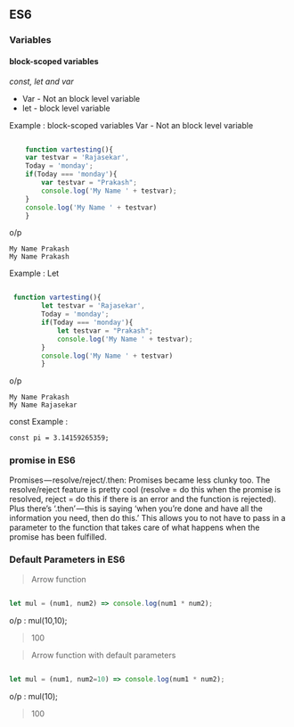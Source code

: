 ## ES6

### Variables
#### block-scoped variables
*const, let and var*
 - Var - Not an block level variable
 -  let - block level variable

Example : block-scoped variables
Var - Not an block level variable

```javascript

    function vartesting(){
    var testvar = 'Rajasekar',
    Today = 'monday';
    if(Today === 'monday'){
    	var testvar = "Prakash";
    	console.log('My Name ' + testvar);
    }
    console.log('My Name ' + testvar)
    }
  ```
o/p

    My Name Prakash
    My Name Prakash

Example : Let

```javascript

 function vartesting(){
        let testvar = 'Rajasekar',
        Today = 'monday';
        if(Today === 'monday'){
        	let testvar = "Prakash";
        	console.log('My Name ' + testvar);
        }
        console.log('My Name ' + testvar)
        }
   ```
o/p

    My Name Prakash
    My Name Rajasekar
const
Example : 

    const pi = 3.14159265359;

### promise in ES6
Promises — resolve/reject/.then: Promises became less clunky too. The resolve/reject feature is pretty cool (resolve = do this when the promise is resolved, reject = do this if there is an error and the function is rejected). Plus there’s ‘.then’ — this is saying ‘when you’re done and have all the information you need, then do this.’ This allows you to not have to pass in a parameter to the function that takes care of what happens when the promise has been fulfilled.

### Default Parameters in ES6

> Arrow function

```javascript

let mul = (num1, num2) => console.log(num1 * num2);

```
o/p : 
mul(10,10);
> 100

> Arrow function with default parameters 

```javascript

let mul = (num1, num2=10) => console.log(num1 * num2);

```

o/p : 
mul(10);
> 100


